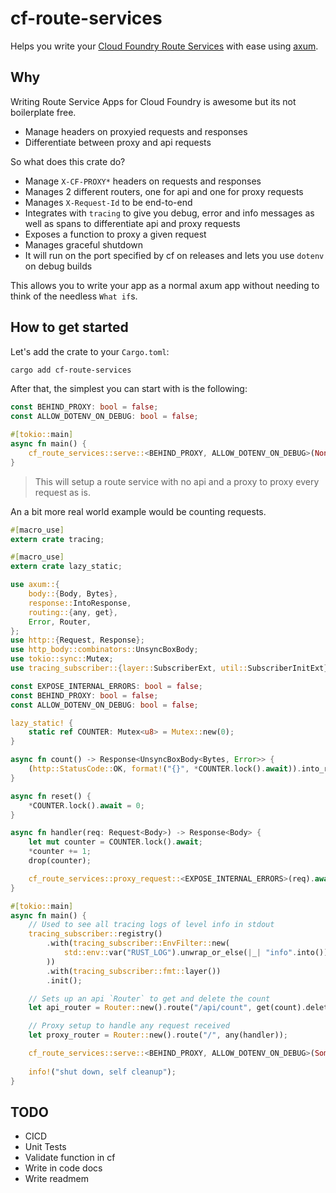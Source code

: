 # cf-route-services

Helps you write your [Cloud Foundry Route Services](https://docs.cloudfoundry.org/services/route-services.html) with ease using [axum](https://github.com/tokio-rs/axum).

## Why

Writing Route Service Apps for Cloud Foundry is awesome but its not boilerplate free.

 - Manage headers on proxyied  requests and responses
 - Differentiate between proxy and api requests

So what does this crate do?

 - Manage `X-CF-PROXY*` headers on requests and responses
 - Manages 2 different routers, one for api and one for proxy requests
 - Manages `X-Request-Id` to be end-to-end
 - Integrates with `tracing` to give you debug, error and info messages as well as spans to differentiate api and proxy requests
 - Exposes a function to proxy a given request
 - Manages graceful shutdown
 - It will run on the port specified by cf on releases and lets you use `dotenv` on debug builds

This allows you to write your app as a normal axum app without needing to think of the needless `What if`s.

## How to get started

Let's add the crate to your `Cargo.toml`:
```sh
cargo add cf-route-services
```

After that, the simplest you can start with is the following:
```rust
const BEHIND_PROXY: bool = false;
const ALLOW_DOTENV_ON_DEBUG: bool = false;

#[tokio::main]
async fn main() {
    cf_route_services::serve::<BEHIND_PROXY, ALLOW_DOTENV_ON_DEBUG>(None, None).await;
}
```
> This will setup a route service with no api and a proxy to proxy every request as is.

An a bit more real world example would be counting requests.

```rust
#[macro_use]
extern crate tracing;

#[macro_use]
extern crate lazy_static;

use axum::{
    body::{Body, Bytes},
    response::IntoResponse,
    routing::{any, get},
    Error, Router,
};
use http::{Request, Response};
use http_body::combinators::UnsyncBoxBody;
use tokio::sync::Mutex;
use tracing_subscriber::{layer::SubscriberExt, util::SubscriberInitExt};

const EXPOSE_INTERNAL_ERRORS: bool = false;
const BEHIND_PROXY: bool = false;
const ALLOW_DOTENV_ON_DEBUG: bool = false;

lazy_static! {
    static ref COUNTER: Mutex<u8> = Mutex::new(0);
}

async fn count() -> Response<UnsyncBoxBody<Bytes, Error>> {
    (http::StatusCode::OK, format!("{}", *COUNTER.lock().await)).into_response()
}

async fn reset() {
    *COUNTER.lock().await = 0;
}

async fn handler(req: Request<Body>) -> Response<Body> {
    let mut counter = COUNTER.lock().await;
    *counter += 1;
    drop(counter);

    cf_route_services::proxy_request::<EXPOSE_INTERNAL_ERRORS>(req).await
}

#[tokio::main]
async fn main() {
    // Used to see all tracing logs of level info in stdout
    tracing_subscriber::registry()
        .with(tracing_subscriber::EnvFilter::new(
            std::env::var("RUST_LOG").unwrap_or_else(|_| "info".into()),
        ))
        .with(tracing_subscriber::fmt::layer())
        .init();

    // Sets up an api `Router` to get and delete the count
    let api_router = Router::new().route("/api/count", get(count).delete(reset));

    // Proxy setup to handle any request received
    let proxy_router = Router::new().route("/", any(handler));

    cf_route_services::serve::<BEHIND_PROXY, ALLOW_DOTENV_ON_DEBUG>(Some(api_router), Some(proxy_router)).await;
    
    info!("shut down, self cleanup");
}

```



## TODO

- CICD
- Unit Tests
- Validate function in cf
- Write in code docs
- Write readmem